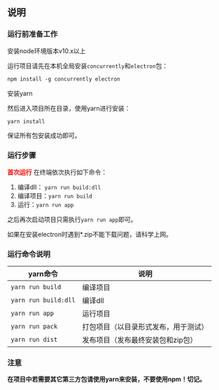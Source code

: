 ## 说明

### 运行前准备工作

安装node环境版本v10.x以上

运行项目请先在本机全局安装`concurrently`和`electron`包：

```txt
npm install -g concurrently electron
```

安装yarn

然后进入项目所在目录，使用yarn进行安装：

```txt
yarn install
```

保证所有包安装成功即可。

### 运行步骤

<span style="color:red;">**首次运行**</span> 在终端依次执行如下命令：

1. 编译dll： `yarn run build:dll`
2. 编译项目：`yarn run build`
3. 运行：`yarn run app`

之后再次启动项目只需执行`yarn run app`即可。

如果在安装electron时遇到*.zip不能下载问题，请科学上网。

### 运行命令说明

yarn命令|说明
---|---
`yarn run build`|编译项目
`yarn run build:dll`|编译dll
`yarn run app`|运行项目
`yarn run pack`|打包项目（以目录形式发布，用于测试）
`yarn run dist`|发布项目（发布最终安装包和zip包）

### 注意

**在项目中若需要其它第三方包请使用yarn来安装，不要使用npm！切记。**

